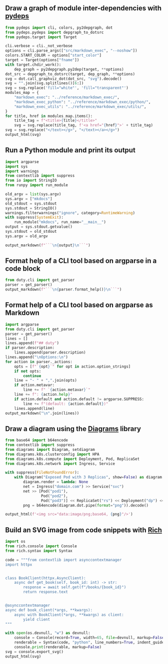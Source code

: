 ## Draw a graph of module inter-dependencies with [pydeps](https://github.com/thebjorn/pydeps)

```python exec="true" show_source="tabbed-right" isolate="yes"
from pydeps import cli, colors, py2depgraph, dot
from pydeps.pydeps import depgraph_to_dotsrc
from pydeps.target import Target

cli.verbose = cli._not_verbose
options = cli.parse_args(["src/markdown_exec", "--noshow"])
colors.START_COLOR = options["start_color"]
target = Target(options["fname"])
with target.chdir_work():
    dep_graph = py2depgraph.py2dep(target, **options)
dot_src = depgraph_to_dotsrc(target, dep_graph, **options)
svg = dot.call_graphviz_dot(dot_src, "svg").decode()
svg = "".join(svg.splitlines()[6:])
svg = svg.replace('fill="white"', 'fill="transparent"')
modules_map = {
    "markdown_exec": "../reference/markdown_exec/",
    "markdown_exec_python": "../reference/markdown_exec/python/",
    "markdown_exec_utils": "../reference/markdown_exec/utils/",
}
for title, href in modules_map.items():
    title_tag = f"<title>{title}</title>"
    svg = svg.replace(title_tag, f'<a href="{href}">' + title_tag)
svg = svg.replace("</text></g>", "</text></a></g>")
output_html(svg)
```

## Run a Python module and print its output

```python exec="true" show_source="tabbed-right" isolate="yes"
import argparse
import sys
import warnings
from contextlib import suppress
from io import StringIO
from runpy import run_module

old_argv = list(sys.argv)
sys.argv = ["mkdocs"]
old_stdout = sys.stdout
sys.stdout = StringIO()
warnings.filterwarnings("ignore", category=RuntimeWarning) 
with suppress(SystemExit):
    run_module("mkdocs", run_name="__main__")
output = sys.stdout.getvalue()
sys.stdout = old_stdout
sys.argv = old_argv

output_markdown(f"```\n{output}\n```")
```

## Format help of a CLI tool based on argparse in a code block

```python exec="true" show_source="tabbed-right" isolate="yes"
from duty.cli import get_parser
parser = get_parser()
output_markdown(f"```\n{parser.format_help()}\n```")
```

## Format help of a CLI tool based on argparse as Markdown

```python exec="true" show_source="tabbed-right" isolate="yes"
import argparse
from duty.cli import get_parser
parser = get_parser()
lines = []
lines.append(f"## duty")
if parser.description:
    lines.append(parser.description)
lines.append("\nOptions:\n")
for action in parser._actions:
    opts = [f"`{opt}`" for opt in action.option_strings]
    if not opts:
        continue
    line = "- " + ",".join(opts)
    if action.metavar:
        line += f" `{action.metavar}`"
    line += f": {action.help}"
    if action.default and action.default != argparse.SUPPRESS:
        line += f"(default: {action.default})"
    lines.append(line)
output_markdown("\n".join(lines))
```

## Draw a diagram using the [Diagrams](https://github.com/mingrammer/diagrams) library

```python exec="true" show_source="tabbed-right"
from base64 import b64encode
from contextlib import suppress
from diagrams import Diagram, setdiagram
from diagrams.k8s.clusterconfig import HPA
from diagrams.k8s.compute import Deployment, Pod, ReplicaSet
from diagrams.k8s.network import Ingress, Service

with suppress(FileNotFoundError):
    with Diagram("Exposed Pod with 3 Replicas", show=False) as diagram:
        diagram.render = lambda: None
        net = Ingress("domain.com") >> Service("svc")
        net >> [Pod("pod1"),
                Pod("pod2"),
                Pod("pod3")] << ReplicaSet("rs") << Deployment("dp") << HPA("hpa")
        png = b64encode(diagram.dot.pipe(format="png")).decode()

output_html(f'<img src="data:image/png;base64, {png}"/>')
```

## Build an SVG image from code snippets with [Rich](https://github.com/Textualize/rich)

```python exec="true" show_source="tabbed-right"
import os
from rich.console import Console
from rich.syntax import Syntax

code = """from contextlib import asynccontextmanager
import httpx


class BookClient(httpx.AsyncClient):
    async def get_book(self, book_id: int) -> str:
        response = await self.get(f"/books/{book_id}")
        return response.text


@asynccontextmanager
async def book_client(*args, **kwargs):
    async with BookClient(*args, **kwargs) as client:
        yield client
"""

with open(os.devnull, "w") as devnull:
    console = Console(record=True, width=65, file=devnull, markup=False)
    renderable = Syntax(code, "python", line_numbers=True, indent_guides=True, theme="material")
    console.print(renderable, markup=False)
svg = console.export_svg()
output_html(svg)
```